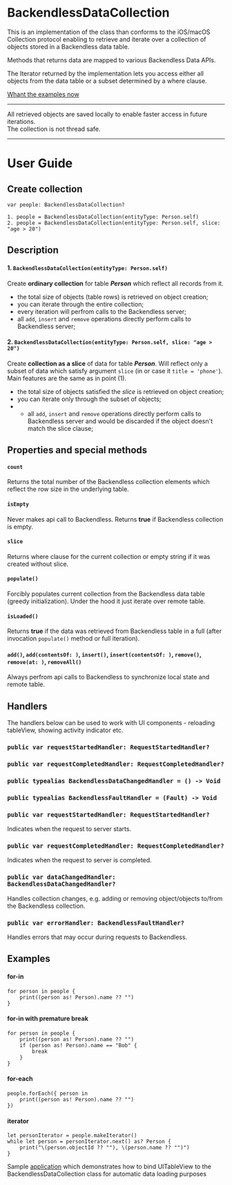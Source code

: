 # BackendlessDataCollection

This is an implementation of the class than conforms to the iOS/macOS Collection protocol enabling to retrieve and iterate over a collection of objects stored in a Backendless data table.</p>

Methods that returns data are mapped to various Backendless Data APIs.</p>

The Iterator returned by the implementation lets you access either all objects from the data table or a subset determined by a where clause.</p>

[Whant the examples now](https://github.com/olgadanylova/BackendlessDataCollection#examples)

---

All retrieved objects are saved locally to enable faster access in future iterations.\
The collection is not thread safe.

---


# User Guide

## Create collection
```
var people: BackendlessDataCollection?

1. people = BackendlessDataCollection(entityType: Person.self)
2. people = BackendlessDataCollection(entityType: Person.self, slice: "age > 20")
```

## Description

#### 1. `BackendlessDataCollection(entityType: Person.self)`
Create **ordinary collection** for table _**Person**_ which reflect all records from it.
- the total size of objects (table rows) is retrieved on object creation;
- you can iterate through the entire collection;
- every iteration will perfrom calls to the Backendless server;
- all `add`,  `insert` and `remove` operations directly perform calls to Backendless server;

#### 2. `BackendlessDataCollection(entityType: Person.self, slice: "age > 20")`
Create **collection as a slice** of data for table _**Person**_. Will reflect only a subset of data which satisfy argument `slice` (in or case it `title = 'phone'`).\
Main features are the same as in point (1).
- the total size of objects satisfied the _slice_ is retrieved on object creation;
- you can iterate only through the subset of objects;
- - all `add`,  `insert` and `remove` operations directly perform calls to Backendless server and would be discarded if the object doesn't match the slice clause;

## Properties and special methods

#### `count`
Returns the total number of the Backendless collection elements which reflect the row size in the underlying table. 

#### `isEmpty`
Never makes api call to Backendless. Returns **true** if Backendless collection is empty.

#### `slice`
Returns where clause for the current collection or empty string if it was created without slice.

#### `populate()`
Forcibly populates current collection from the Backendless data table (greedy initialization). Under the hood it just iterate over remote table.

#### `isLoaded()`
Returns **true** if the data was retrieved from Backendless table in a full (after invocation `populate()` method or full iteration).

#### `add()`, `add(contentsOf: )`, `insert()`, `insert(contentsOf: )`, `remove()`, `remove(at: )`, `removeAll()`
Always perfrom api calls to Backendless to synchronize local state and remote table.

## Handlers

The handlers below can be used to work with UI components - reloading tableView, showing activity indicator etc.

### `public var requestStartedHandler: RequestStartedHandler?`
### `public var requestCompletedHandler: RequestCompletedHandler?`
### `public typealias BackendlessDataChangedHandler = () -> Void`
### `public typealias BackendlessFaultHandler = (Fault) -> Void`

### `public var requestStartedHandler: RequestStartedHandler?`
Indicates when the request to server starts.

### `public var requestCompletedHandler: RequestCompletedHandler?`
Indicates when the request to server is completed.

### `public var dataChangedHandler: BackendlessDataChangedHandler?`
Handles collection changes, e.g. adding or removing object/objects to/from the Backendless collection. 

### `public var errorHandler: BackendlessFaultHandler?`
Handles errors that may occur during requests to Backendless.

## Examples

#### for-in
```
for person in people {
    print((person as! Person).name ?? "")
}
```

#### for-in with premature break
```
for person in people {
    print((person as! Person).name ?? "")
    if (person as! Person).name == "Bob" {
        break
    }
}
```

#### for-each
```
people.forEach({ person in
    print((person as! Person).name ?? "")
})
```

#### iterator
```
let personIterator = people.makeIterator()
while let person = personIterator.next() as? Person {
    print("\(person.objectId ?? ""), \(person.name ?? "")")
}
```

Sample [application](https://github.com/olgadanylova/BackendlessDataCollectionSample) which demonstrates how to bind UITableView  to the BackendlessDataCollection class for automatic data loading purposes
